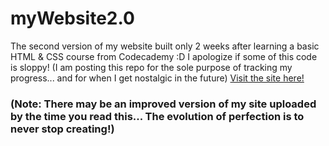 # myWebsite2.0

The second version of my website built only 2 weeks after learning a basic HTML &amp; CSS course from Codecademy :D
I apologize if some of this code is sloppy! (I am posting this repo for the sole purpose of tracking my progress... and for when I get nostalgic in the future)
[Visit the site here!](http://johnnyji.com/)

### (Note: There may be an improved version of my site uploaded by the time you read this... The evolution of perfection is to never stop creating!)
